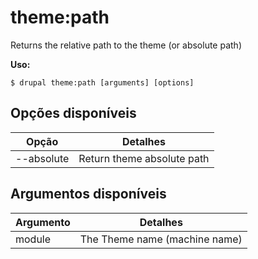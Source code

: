 # theme:path
Returns the relative path to the theme (or absolute path)

**Uso:**
```
$ drupal theme:path [arguments] [options]
```

## Opções disponíveis
Opção | Detalhes
-------|-------------
--absolute | Return theme absolute path

## Argumentos disponíveis
Argumento | Detalhes
---------|-------------
module | The Theme name (machine name)
